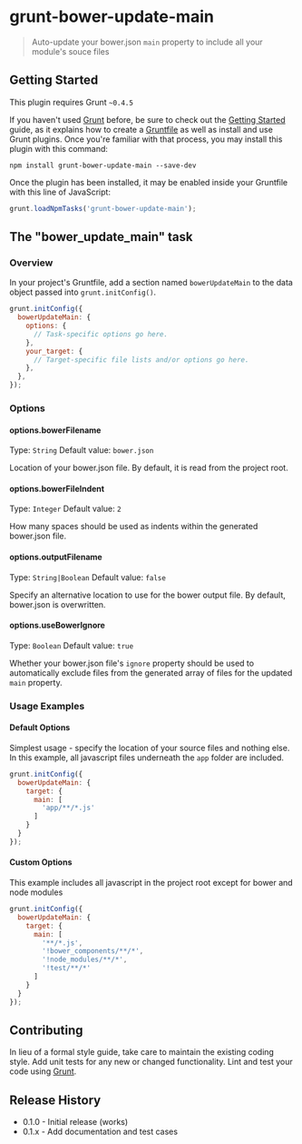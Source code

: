 # grunt-bower-update-main

> Auto-update your bower.json `main` property to include all your module's souce files

## Getting Started
This plugin requires Grunt `~0.4.5`

If you haven't used [Grunt](http://gruntjs.com/) before, be sure to check out the [Getting Started](http://gruntjs.com/getting-started) guide, as it explains how to create a [Gruntfile](http://gruntjs.com/sample-gruntfile) as well as install and use Grunt plugins. Once you're familiar with that process, you may install this plugin with this command:

```shell
npm install grunt-bower-update-main --save-dev
```

Once the plugin has been installed, it may be enabled inside your Gruntfile with this line of JavaScript:

```js
grunt.loadNpmTasks('grunt-bower-update-main');
```

## The "bower_update_main" task

### Overview
In your project's Gruntfile, add a section named `bowerUpdateMain` to the data object passed into `grunt.initConfig()`.

```js
grunt.initConfig({
  bowerUpdateMain: {
    options: {
      // Task-specific options go here.
    },
    your_target: {
      // Target-specific file lists and/or options go here.
    },
  },
});
```

### Options

#### options.bowerFilename
Type: `String`
Default value: `bower.json`

Location of your bower.json file. By default, it is read from the project root.

#### options.bowerFileIndent
Type: `Integer`
Default value: `2`

How many spaces should be used as indents within the generated bower.json file.

#### options.outputFilename
Type: `String|Boolean`
Default value: `false`

Specify an alternative location to use for the bower output file. By default, bower.json is overwritten.

#### options.useBowerIgnore
Type: `Boolean`
Default value: `true`

Whether your bower.json file's `ignore` property should be used to automatically exclude files from the generated
array of files for the updated `main` property.

### Usage Examples

#### Default Options
Simplest usage - specify the location of your source files and nothing else.
In this example, all javascript files underneath the `app` folder are included.

```js
grunt.initConfig({
  bowerUpdateMain: {
    target: {
      main: [
        'app/**/*.js'
      ]
    }
  }
});
```

#### Custom Options
This example includes all javascript in the project root except for bower and node modules

```js
grunt.initConfig({
  bowerUpdateMain: {
    target: {
      main: [
        '**/*.js',
        '!bower_components/**/*',
        '!node_modules/**/*',
        '!test/**/*'
      ]
    }
  }
});
```

## Contributing
In lieu of a formal style guide, take care to maintain the existing coding style. Add unit tests for any new or changed functionality. Lint and test your code using [Grunt](http://gruntjs.com/).

## Release History

* 0.1.0 - Initial release (works)
* 0.1.x - Add documentation and test cases
